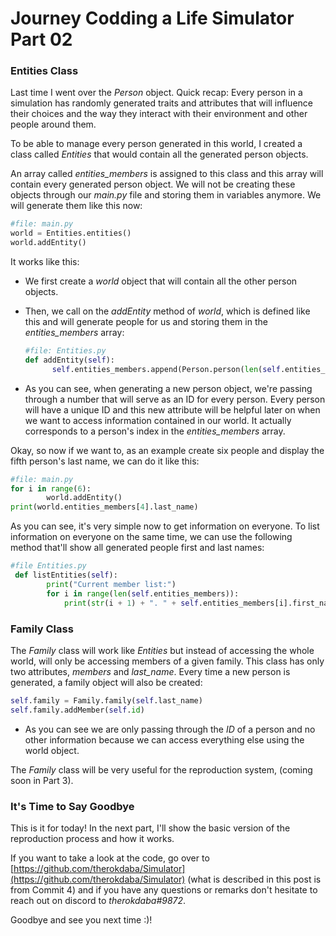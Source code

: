 # Journey Codding a Life Simulator Part 02

### Entities Class

Last time I went over the *Person* object. Quick recap: Every person in a simulation has randomly generated traits and attributes that will influence their choices and the way they interact with their environment and other people around them. 

To be able to manage every person generated in this world, I created a class called *Entities* that would contain all the generated person objects. 

An array called *entities_members* is assigned to this class and this array will contain every generated person object. We will not be creating these objects through our *main.py* file and storing them in variables anymore. We will generate them like this now:

```python
#file: main.py
world = Entities.entities()
world.addEntity()
```

It works like this:

- We first create a *world* object that will contain all the other person objects.

- Then, we call on the *addEntity* method of *world*, which is defined like this and will generate people for us and storing them in the *entities_members* array: 
  
  ```python
  #file: Entities.py
  def addEntity(self):
        self.entities_members.append(Person.person(len(self.entities_members)))
  ```
  
- As you can see, when generating a new person object, we're passing through a number that will serve as an ID for every person. Every person will have a unique ID and this new attribute will be helpful later on when we want to access information contained in our world. It actually corresponds to a person's index in the *entities_members* array.

Okay, so now if we want to, as an example  create six people and display the fifth person's last name, we can do it like this:

```python
#file: main.py
for i in range(6):
        world.addEntity()
print(world.entities_members[4].last_name)
```
As you can see, it's very simple now to get information on everyone. To list information on everyone on the same time, we can use the following method that'll show all generated people first and last names:

```python
#file Entities.py
 def listEntities(self):
        print("Current member list:")
        for i in range(len(self.entities_members)):
            print(str(i + 1) + ". " + self.entities_members[i].first_name + " " + self.entities_members[i].last_name)
```

### Family Class

The *Family* class will work like *Entities* but instead of accessing the whole world, will only be accessing members of a given family. This class has only two attributes, *members* and *last_name*. Every time a new person is generated, a family object will also be created:
```python
self.family = Family.family(self.last_name)
self.family.addMember(self.id)
```
- As you can see we are only passing through the *ID* of a person and no other information because we can access everything else using the world object.
  
The *Family* class will be very useful for the reproduction system, (coming soon in Part 3).

### It's Time to Say Goodbye

This is it for today! In the next part, I'll show the basic version of the reproduction process and how it works. 

If you want to take a look at the code, go over to [https://github.com/therokdaba/Simulator](https://github.com/therokdaba/Simulator)  (what is described in this post is from Commit 4) and if you have any questions or remarks don't hesitate to reach out on discord to *therokdaba#9872*. 

Goodbye and see you next time :)!